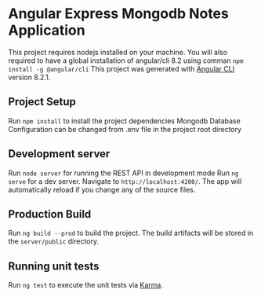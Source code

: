 # Angular Express Mongodb Notes Application

This project requires nodejs installed on your machine. You will also required to have a global installation of angular/cli 8.2 using comman `npm install -g @angular/cli`
This project was generated with [Angular CLI](https://github.com/angular/angular-cli) version 8.2.1.

## Project Setup
Run `npm install` to install the project dependencies
Mongodb Database Configuration can be changed from .env file in the project root directory

## Development server
Run `node server` for running the REST API in development mode
Run `ng serve` for a dev server. Navigate to `http://localhost:4200/`. The app will automatically reload if you change any of the source files.

## Production Build
Run `ng build --prod` to build the project. The build artifacts will be stored in the `server/public` directory.

## Running unit tests
Run `ng test` to execute the unit tests via [Karma](https://karma-runner.github.io).
